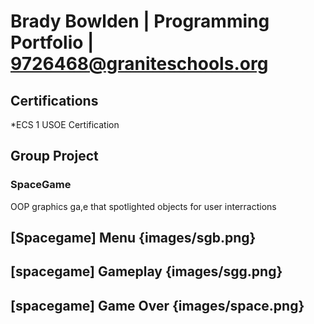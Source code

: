 # Brady Bowlden | Programming Portfolio | 9726468@graniteschools.org

## Certifications
*ECS 1 USOE Certification

## Group Project

### SpaceGame
OOP graphics ga,e that spotlighted objects for user interractions
## [Spacegame] Menu {images/sgb.png}
## [spacegame] Gameplay {images/sgg.png}
## [spacegame] Game Over {images/space.png}

